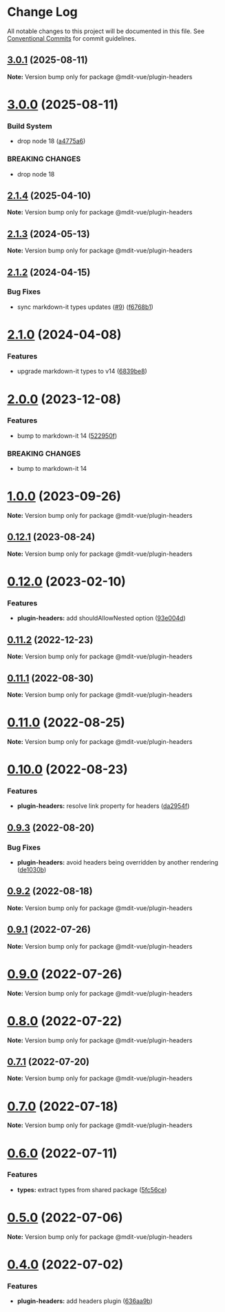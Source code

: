 # Change Log

All notable changes to this project will be documented in this file.
See [Conventional Commits](https://conventionalcommits.org) for commit guidelines.

## [3.0.1](https://github.com/mdit-vue/mdit-vue/compare/v3.0.0...v3.0.1) (2025-08-11)

**Note:** Version bump only for package @mdit-vue/plugin-headers

# [3.0.0](https://github.com/mdit-vue/mdit-vue/compare/v2.1.4...v3.0.0) (2025-08-11)

### Build System

- drop node 18 ([a4775a6](https://github.com/mdit-vue/mdit-vue/commit/a4775a6f3017ee1065075352429cde5587df8c0f))

### BREAKING CHANGES

- drop node 18

## [2.1.4](https://github.com/mdit-vue/mdit-vue/compare/v2.1.3...v2.1.4) (2025-04-10)

**Note:** Version bump only for package @mdit-vue/plugin-headers

## [2.1.3](https://github.com/mdit-vue/mdit-vue/compare/v2.1.2...v2.1.3) (2024-05-13)

**Note:** Version bump only for package @mdit-vue/plugin-headers

## [2.1.2](https://github.com/mdit-vue/mdit-vue/compare/v2.1.1...v2.1.2) (2024-04-15)

### Bug Fixes

- sync markdown-it types updates ([#9](https://github.com/mdit-vue/mdit-vue/issues/9)) ([f6768b1](https://github.com/mdit-vue/mdit-vue/commit/f6768b10e0cd06843886448065369a1c3aa143bd))

# [2.1.0](https://github.com/mdit-vue/mdit-vue/compare/v2.0.0...v2.1.0) (2024-04-08)

### Features

- upgrade markdown-it types to v14 ([6839be8](https://github.com/mdit-vue/mdit-vue/commit/6839be8c090c9c1faa73c17a048a37cdf53b4625))

# [2.0.0](https://github.com/mdit-vue/mdit-vue/compare/v1.0.0...v2.0.0) (2023-12-08)

### Features

- bump to markdown-it 14 ([522950f](https://github.com/mdit-vue/mdit-vue/commit/522950f09cdbff37a26dbd5fccbbd57f931b3727))

### BREAKING CHANGES

- bump to markdown-it 14

# [1.0.0](https://github.com/mdit-vue/mdit-vue/compare/v0.12.1...v1.0.0) (2023-09-26)

**Note:** Version bump only for package @mdit-vue/plugin-headers

## [0.12.1](https://github.com/mdit-vue/mdit-vue/compare/v0.12.0...v0.12.1) (2023-08-24)

**Note:** Version bump only for package @mdit-vue/plugin-headers

# [0.12.0](https://github.com/mdit-vue/mdit-vue/compare/v0.11.2...v0.12.0) (2023-02-10)

### Features

- **plugin-headers:** add shouldAllowNested option ([93e004d](https://github.com/mdit-vue/mdit-vue/commit/93e004d7a4aa3329799f59086036fa244898b0d8))

## [0.11.2](https://github.com/mdit-vue/mdit-vue/compare/v0.11.1...v0.11.2) (2022-12-23)

**Note:** Version bump only for package @mdit-vue/plugin-headers

## [0.11.1](https://github.com/mdit-vue/mdit-vue/compare/v0.11.0...v0.11.1) (2022-08-30)

**Note:** Version bump only for package @mdit-vue/plugin-headers

# [0.11.0](https://github.com/mdit-vue/mdit-vue/compare/v0.10.0...v0.11.0) (2022-08-25)

**Note:** Version bump only for package @mdit-vue/plugin-headers

# [0.10.0](https://github.com/mdit-vue/mdit-vue/compare/v0.9.4...v0.10.0) (2022-08-23)

### Features

- **plugin-headers:** resolve link property for headers ([da2954f](https://github.com/mdit-vue/mdit-vue/commit/da2954fbf89d40df2e9015784c5e66f8dd97da2a))

## [0.9.3](https://github.com/mdit-vue/mdit-vue/compare/v0.9.2...v0.9.3) (2022-08-20)

### Bug Fixes

- **plugin-headers:** avoid headers being overridden by another rendering ([de1030b](https://github.com/mdit-vue/mdit-vue/commit/de1030b327f8aa13a809cb2ddf842fcdd3d0d7e5))

## [0.9.2](https://github.com/mdit-vue/mdit-vue/compare/v0.9.1...v0.9.2) (2022-08-18)

**Note:** Version bump only for package @mdit-vue/plugin-headers

## [0.9.1](https://github.com/mdit-vue/mdit-vue/compare/v0.9.0...v0.9.1) (2022-07-26)

**Note:** Version bump only for package @mdit-vue/plugin-headers

# [0.9.0](https://github.com/mdit-vue/mdit-vue/compare/v0.8.1...v0.9.0) (2022-07-26)

**Note:** Version bump only for package @mdit-vue/plugin-headers

# [0.8.0](https://github.com/mdit-vue/mdit-vue/compare/v0.7.1...v0.8.0) (2022-07-22)

**Note:** Version bump only for package @mdit-vue/plugin-headers

## [0.7.1](https://github.com/mdit-vue/mdit-vue/compare/v0.7.0...v0.7.1) (2022-07-20)

**Note:** Version bump only for package @mdit-vue/plugin-headers

# [0.7.0](https://github.com/mdit-vue/mdit-vue/compare/v0.6.0...v0.7.0) (2022-07-18)

**Note:** Version bump only for package @mdit-vue/plugin-headers

# [0.6.0](https://github.com/mdit-vue/mdit-vue/compare/v0.5.0...v0.6.0) (2022-07-11)

### Features

- **types:** extract types from shared package ([5fc56ce](https://github.com/mdit-vue/mdit-vue/commit/5fc56ce6439159584e09e13ca9a6e87abe8f4389))

# [0.5.0](https://github.com/mdit-vue/mdit-vue/compare/v0.4.0...v0.5.0) (2022-07-06)

**Note:** Version bump only for package @mdit-vue/plugin-headers

# [0.4.0](https://github.com/mdit-vue/mdit-vue/compare/v0.3.1...v0.4.0) (2022-07-02)

### Features

- **plugin-headers:** add headers plugin ([636aa9b](https://github.com/mdit-vue/mdit-vue/commit/636aa9be80051922ee290d61a5074f7d90d7b793))
